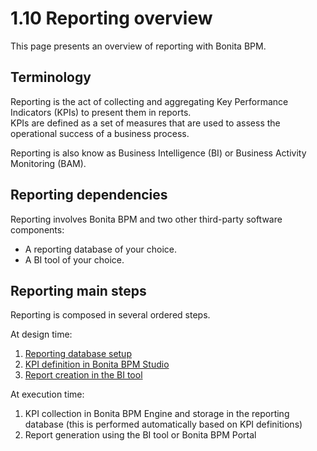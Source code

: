 
1.10 Reporting overview
=======================

This page presents an overview of reporting with Bonita BPM.

Terminology
-----------

Reporting is the act of collecting and aggregating Key Performance Indicators (KPIs) to present them in reports.\
KPIs are defined as a set of measures that are used to assess the operational success of a business process.

Reporting is also know as Business Intelligence (BI) or Business Activity Monitoring (BAM).

Reporting dependencies
----------------------

Reporting involves Bonita BPM and two other third-party software components:

-   A reporting database of your choice.
-   A BI tool of your choice.

Reporting main steps
--------------------

Reporting is composed in several ordered steps.

At design time:

1.  [Reporting database setup](/set-reporting-database-0)
2.  [KPI definition in Bonita BPM Studio](/set-kpis-0)
3.  [Report creation in the BI tool](/create-report-0)

At execution time:

1.  KPI collection in Bonita BPM Engine and storage in the reporting database (this is performed automatically based on KPI definitions)
2.  Report generation using the BI tool or Bonita BPM Portal

